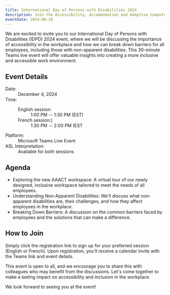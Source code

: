 ```yaml
---
title: International Day of Persons with Disabilities 2024
description: Join the Accessibility, Accommodation and Adaptive Computer Technology (AAACT) team for an inclusive virtual event!
eventDate: 2024-06-28
---
```


We are excited to invite you to our International Day of Persons with Disabilities (IDPD) 2024 event, where we will be discussing the importance of accessibility in the workplace and how we can break down barriers for all employees, including those with non-apparent disabilities. This 30-minute Teams live event will offer valuable insights into creating a more inclusive and accessible work environment. 

## Event Details

<dl>
	<dt>Date:</dt>
	<dd class="mrgn-lft-md">December 4, 2024</dd>
	<dt>Time:</dt>
	<dd class="mrgn-lft-md">
	<dl class="mrgn-lft-lg">
		<dt>English session:</dt> <dd class="mrgn-lft-md">1:00 PM -- 1:30 PM (EST)</dd>
		<dt>French session:)</dt> <dd class="mrgn-lft-md">1:30 PM -- 2:00 PM (EST</dd>
	</dl>
	</dd>
	<dt>Platform:</dt>
	<dd class="mrgn-lft-md">Microsoft Teams Live Event</dd>
	<dt>ASL Interpretation:</dt>
	<dd class="mrgn-lft-md">Available for both sessions</dd>
</dl>

## Agenda

- Exploring the new AAACT workspace: A virtual tour of our newly designed, inclusive workspace tailored to meet the needs of all employees. 
- Understanding Non-Apparent Disabilities: We'll discuss what non-apparent disabilities are, their challenges, and how they affect employees in the workplace. 
- Breaking Down Barriers: A discussion on the common barriers faced by employees and the solutions that can make a difference. 

## How to Join

Simply click the registration link to sign up for your preferred session (English or French). Upon registration, you'll receive a calendar invite with the Teams link and event details. 

This event is open to all, and we encourage you to share this with colleagues who may benefit from the discussions. Let's come together to make a lasting impact on accessibility and inclusion in the workplace. 

We look forward to seeing you at the event!
